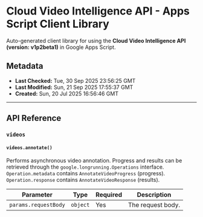 # Cloud Video Intelligence API - Apps Script Client Library

Auto-generated client library for using the **Cloud Video Intelligence API (version: v1p2beta1)** in Google Apps Script.

## Metadata

- **Last Checked:** Tue, 30 Sep 2025 23:56:25 GMT
- **Last Modified:** Sun, 21 Sep 2025 17:55:37 GMT
- **Created:** Sun, 20 Jul 2025 16:56:46 GMT



---

## API Reference

### `videos`

#### `videos.annotate()`

Performs asynchronous video annotation. Progress and results can be retrieved through the `google.longrunning.Operations` interface. `Operation.metadata` contains `AnnotateVideoProgress` (progress). `Operation.response` contains `AnnotateVideoResponse` (results).

| Parameter | Type | Required | Description |
|---|---|---|---|
| `params.requestBody` | `object` | Yes | The request body. |